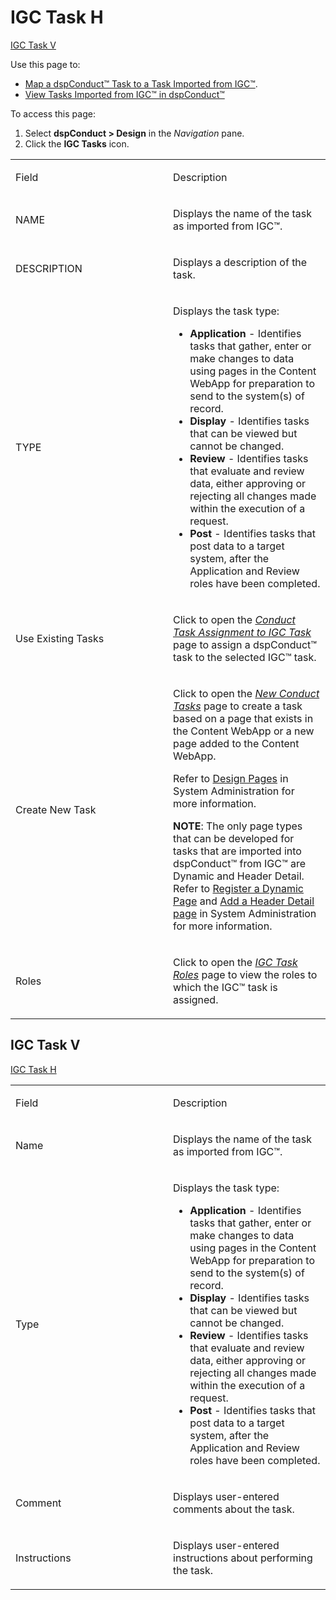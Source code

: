 # IGC Task H

[IGC Task V](#IGC_Task_V)

<div class="use">

Use this page to:

  - [Map a dspConduct™ Task to a Task Imported from
    IGC™](../Use_Cases/Map_a_dspConduct_Task_to_a_Task_Imported_from_IGC.htm).
  - [View Tasks Imported from IGC™ in
    dspConduct™](../Use_Cases/View_Tasks_Imported_from_IGC_in_dspConduct.htm)

</div>

To access this page:

1.  Select **dspConduct \> Design** in the *Navigation* pane.
2.  Click the **IGC Tasks** icon.

<table>
<colgroup>
<col style="width: 50%" />
<col style="width: 50%" />
</colgroup>
<tbody>
<tr class="odd">
<td><p>Field</p></td>
<td><p>Description</p></td>
</tr>
<tr class="even">
<td><p>NAME</p></td>
<td><p>Displays the name of the task as imported from IGC™.</p></td>
</tr>
<tr class="odd">
<td><p>DESCRIPTION</p></td>
<td><p>Displays a description of the task.</p></td>
</tr>
<tr class="even">
<td><p>TYPE</p></td>
<td><p>Displays the task type:</p>
<ul>
<li><strong>Application</strong> - Identifies tasks that gather, enter or make changes to data using pages in the Content WebApp for preparation to send to the system(s) of record.</li>
<li><strong>Display</strong> - Identifies tasks that can be viewed but cannot be changed.</li>
<li><strong>Review</strong> - Identifies tasks that evaluate and review data, either approving or rejecting all changes made within the execution of a request.</li>
<li><strong>Post</strong> - Identifies tasks that post data to a target system, after the Application and Review roles have been completed.</li>
</ul></td>
</tr>
<tr class="odd">
<td><p>Use Existing Tasks</p></td>
<td><p>Click to open the <em><a href="Conduct_Task_Assignement_to_IGC_Task.htm">Conduct Task Assignment to IGC Task</a></em> page to assign a dspConduct™ task to the selected IGC™ task.</p></td>
</tr>
<tr class="even">
<td><p>Create New Task</p></td>
<td><p>Click to open the <em><a href="New_Conduct_Tasks.htm">New Conduct Tasks</a></em> page to create a task based on a page that exists in the Content WebApp or a new page added to the Content WebApp.</p>
<p>Refer to <a href="../../../Platform/WebApp_Dev/Page%20Design%20Overview.htm">Design Pages</a> in System Administration for more information.</p>
<p><strong>NOTE</strong>: The only page types that can be developed for tasks that are imported into dspConduct™ from IGC™ are Dynamic and Header Detail. Refer to <a href="../../../Platform/WebApp_Dev/Register_a_Dynamic_Page.htm">Register a Dynamic Page</a> and <a href="../../../Platform/WebApp_Dev/Create_Header_Detail_Pages.htm">Add a Header Detail page</a> in System Administration for more information.</p></td>
</tr>
<tr class="odd">
<td><p>Roles</p></td>
<td><p>Click to open the <em><a href="IGC_Task_Roles.htm"><em>IGC Task Roles</em></a></em> page to view the roles to which the IGC™ task is assigned.</p></td>
</tr>
</tbody>
</table>

<span id="IGC_Task_V"></span>

## IGC Task V

[IGC Task H](#)

<table>
<colgroup>
<col style="width: 50%" />
<col style="width: 50%" />
</colgroup>
<tbody>
<tr class="odd">
<td><p>Field</p></td>
<td><p>Description</p></td>
</tr>
<tr class="even">
<td><p>Name</p></td>
<td><p>Displays the name of the task as imported from IGC™.</p></td>
</tr>
<tr class="odd">
<td><p>Type</p></td>
<td><p>Displays the task type:</p>
<ul>
<li><strong>Application</strong> - Identifies tasks that gather, enter or make changes to data using pages in the Content WebApp for preparation to send to the system(s) of record.</li>
<li><strong>Display</strong> - Identifies tasks that can be viewed but cannot be changed.</li>
<li><strong>Review</strong> - Identifies tasks that evaluate and review data, either approving or rejecting all changes made within the execution of a request.</li>
<li><strong>Post</strong> - Identifies tasks that post data to a target system, after the Application and Review roles have been completed.</li>
</ul></td>
</tr>
<tr class="even">
<td><p>Comment</p></td>
<td><p>Displays user-entered comments about the task.</p></td>
</tr>
<tr class="odd">
<td><p>Instructions</p></td>
<td><p>Displays user-entered instructions about performing the task.</p></td>
</tr>
</tbody>
</table>

